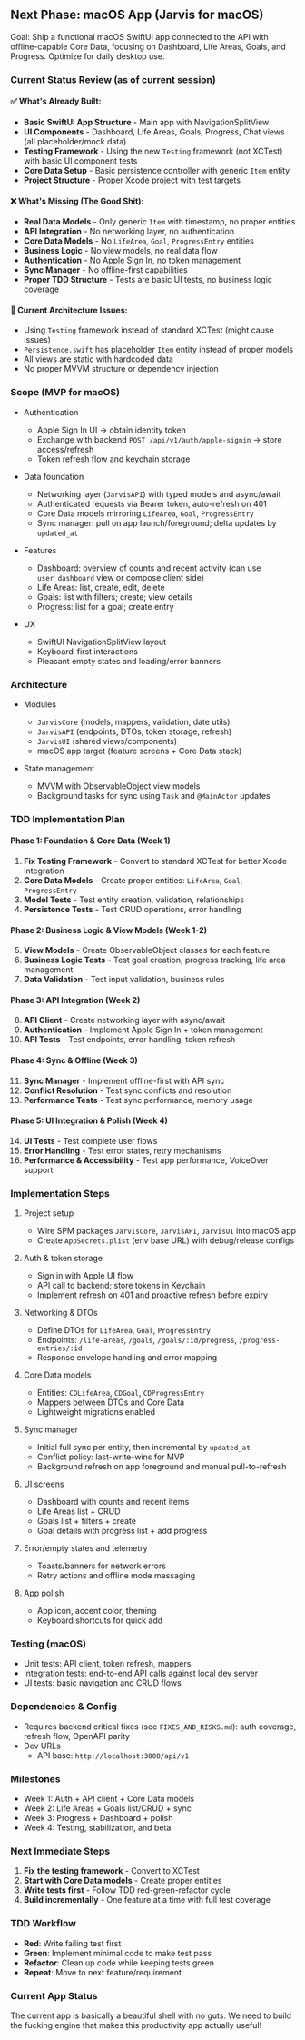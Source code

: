 ## Next Phase: macOS App (Jarvis for macOS)

Goal: Ship a functional macOS SwiftUI app connected to the API with offline-capable Core Data, focusing on Dashboard, Life Areas, Goals, and Progress. Optimize for daily desktop use.

### Current Status Review (as of current session)

#### ✅ What's Already Built:
- **Basic SwiftUI App Structure** - Main app with NavigationSplitView
- **UI Components** - Dashboard, Life Areas, Goals, Progress, Chat views (all placeholder/mock data)
- **Testing Framework** - Using the new `Testing` framework (not XCTest) with basic UI component tests
- **Core Data Setup** - Basic persistence controller with generic `Item` entity
- **Project Structure** - Proper Xcode project with test targets

#### ❌ What's Missing (The Good Shit):
- **Real Data Models** - Only generic `Item` with timestamp, no proper entities
- **API Integration** - No networking layer, no authentication
- **Core Data Models** - No `LifeArea`, `Goal`, `ProgressEntry` entities
- **Business Logic** - No view models, no real data flow
- **Authentication** - No Apple Sign In, no token management
- **Sync Manager** - No offline-first capabilities
- **Proper TDD Structure** - Tests are basic UI tests, no business logic coverage

#### 🔧 Current Architecture Issues:
- Using `Testing` framework instead of standard XCTest (might cause issues)
- `Persistence.swift` has placeholder `Item` entity instead of proper models
- All views are static with hardcoded data
- No proper MVVM structure or dependency injection

### Scope (MVP for macOS)
- Authentication
  - Apple Sign In UI → obtain identity token
  - Exchange with backend `POST /api/v1/auth/apple-signin` → store access/refresh
  - Token refresh flow and keychain storage

- Data foundation
  - Networking layer (`JarvisAPI`) with typed models and async/await
  - Authenticated requests via Bearer token, auto-refresh on 401
  - Core Data models mirroring `LifeArea`, `Goal`, `ProgressEntry`
  - Sync manager: pull on app launch/foreground; delta updates by `updated_at`

- Features
  - Dashboard: overview of counts and recent activity (can use `user_dashboard` view or compose client side)
  - Life Areas: list, create, edit, delete
  - Goals: list with filters; create; view details
  - Progress: list for a goal; create entry

- UX
  - SwiftUI NavigationSplitView layout
  - Keyboard-first interactions
  - Pleasant empty states and loading/error banners

### Architecture
- Modules
  - `JarvisCore` (models, mappers, validation, date utils)
  - `JarvisAPI` (endpoints, DTOs, token storage, refresh)
  - `JarvisUI` (shared views/components)
  - macOS app target (feature screens + Core Data stack)

- State management
  - MVVM with ObservableObject view models
  - Background tasks for sync using `Task` and `@MainActor` updates

### TDD Implementation Plan

#### Phase 1: Foundation & Core Data (Week 1)
1. **Fix Testing Framework** - Convert to standard XCTest for better Xcode integration
2. **Core Data Models** - Create proper entities: `LifeArea`, `Goal`, `ProgressEntry`
3. **Model Tests** - Test entity creation, validation, relationships
4. **Persistence Tests** - Test CRUD operations, error handling

#### Phase 2: Business Logic & View Models (Week 1-2)
5. **View Models** - Create ObservableObject classes for each feature
6. **Business Logic Tests** - Test goal creation, progress tracking, life area management
7. **Data Validation** - Test input validation, business rules

#### Phase 3: API Integration (Week 2)
8. **API Client** - Create networking layer with async/await
9. **Authentication** - Implement Apple Sign In + token management
10. **API Tests** - Test endpoints, error handling, token refresh

#### Phase 4: Sync & Offline (Week 3)
11. **Sync Manager** - Implement offline-first with API sync
12. **Conflict Resolution** - Test sync conflicts and resolution
13. **Performance Tests** - Test sync performance, memory usage

#### Phase 5: UI Integration & Polish (Week 4)
14. **UI Tests** - Test complete user flows
15. **Error Handling** - Test error states, retry mechanisms
16. **Performance & Accessibility** - Test app performance, VoiceOver support

### Implementation Steps
1) Project setup
   - Wire SPM packages `JarvisCore`, `JarvisAPI`, `JarvisUI` into macOS app
   - Create `AppSecrets.plist` (env base URL) with debug/release configs

2) Auth & token storage
   - Sign in with Apple UI flow
   - API call to backend; store tokens in Keychain
   - Implement refresh on 401 and proactive refresh before expiry

3) Networking & DTOs
   - Define DTOs for `LifeArea`, `Goal`, `ProgressEntry`
   - Endpoints: `/life-areas`, `/goals`, `/goals/:id/progress`, `/progress-entries/:id`
   - Response envelope handling and error mapping

4) Core Data models
   - Entities: `CDLifeArea`, `CDGoal`, `CDProgressEntry`
   - Mappers between DTOs and Core Data
   - Lightweight migrations enabled

5) Sync manager
   - Initial full sync per entity, then incremental by `updated_at`
   - Conflict policy: last-write-wins for MVP
   - Background refresh on app foreground and manual pull-to-refresh

6) UI screens
   - Dashboard with counts and recent items
   - Life Areas list + CRUD
   - Goals list + filters + create
   - Goal details with progress list + add progress

7) Error/empty states and telemetry
   - Toasts/banners for network errors
   - Retry actions and offline mode messaging

8) App polish
   - App icon, accent color, theming
   - Keyboard shortcuts for quick add

### Testing (macOS)
- Unit tests: API client, token refresh, mappers
- Integration tests: end-to-end API calls against local dev server
- UI tests: basic navigation and CRUD flows

### Dependencies & Config
- Requires backend critical fixes (see `FIXES_AND_RISKS.md`): auth coverage, refresh flow, OpenAPI parity
- Dev URLs
  - API base: `http://localhost:3000/api/v1`

### Milestones
- Week 1: Auth + API client + Core Data models
- Week 2: Life Areas + Goals list/CRUD + sync
- Week 3: Progress + Dashboard + polish
- Week 4: Testing, stabilization, and beta

### Next Immediate Steps
1. **Fix the testing framework** - Convert to XCTest
2. **Start with Core Data models** - Create proper entities
3. **Write tests first** - Follow TDD red-green-refactor cycle
4. **Build incrementally** - One feature at a time with full test coverage

### TDD Workflow
- **Red**: Write failing test first
- **Green**: Implement minimal code to make test pass
- **Refactor**: Clean up code while keeping tests green
- **Repeat**: Move to next feature/requirement

### Current App Status
The current app is basically a beautiful shell with no guts. We need to build the fucking engine that makes this productivity app actually useful!


